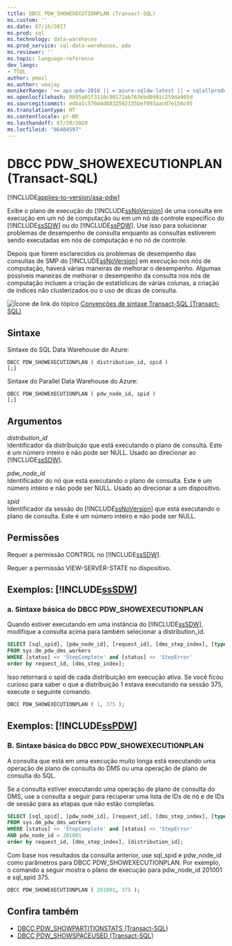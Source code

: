 ```yaml
---
title: DBCC PDW_SHOWEXECUTIONPLAN (Transact-SQL)
ms.custom: ''
ms.date: 07/16/2017
ms.prod: sql
ms.technology: data-warehouse
ms.prod_service: sql-data-warehouse, pdw
ms.reviewer: ''
ms.topic: language-reference
dev_langs:
- TSQL
author: pmasl
ms.author: umajay
monikerRange: '>= aps-pdw-2016 || = azure-sqldw-latest || = sqlallproducts-allversions'
ms.openlocfilehash: 0895a01f3110c90172ab763ebd0991c259da985d
ms.sourcegitcommit: edba1c570d4d8832502135bef093aac07e156c95
ms.translationtype: HT
ms.contentlocale: pt-BR
ms.lasthandoff: 07/20/2020
ms.locfileid: "86484597"
---
```

# <a name="dbcc-pdw_showexecutionplan-transact-sql"></a>DBCC PDW_SHOWEXECUTIONPLAN (Transact-SQL)

[!INCLUDE[applies-to-version/asa-pdw](../../includes/applies-to-version/asa-pdw.md)]

Exibe o plano de execução do [!INCLUDE[ssNoVersion](../../includes/ssnoversion-md.md)] de uma consulta em execução em um nó de computação ou em um nó de controle específico do [!INCLUDE[ssSDW](../../includes/sssdw-md.md)] ou do [!INCLUDE[ssPDW](../../includes/sspdw-md.md)]. Use isso para solucionar problemas de desempenho de consulta enquanto as consultas estiverem sendo executadas em nós de computação e no nó de controle.
  
Depois que forem esclarecidos os problemas de desempenho das consultas de SMP do [!INCLUDE[ssNoVersion](../../includes/ssnoversion-md.md)] em execução nos nós de computação, haverá várias maneiras de melhorar o desempenho. Algumas possíveis maneiras de melhorar o desempenho da consulta nos nós de computação incluem a criação de estatísticas de várias colunas, a criação de índices não clusterizados ou o uso de dicas de consulta.
  
![Ícone de link do tópico](../../database-engine/configure-windows/media/topic-link.gif "Ícone de link do tópico") [Convenções de sintaxe Transact-SQL &#40;Transact-SQL&#41;](../../t-sql/language-elements/transact-sql-syntax-conventions-transact-sql.md)
  
## <a name="syntax"></a>Sintaxe  
Sintaxe do SQL Data Warehouse do Azure:

```syntaxsql
DBCC PDW_SHOWEXECUTIONPLAN ( distribution_id, spid )  
[;]  
```  
Sintaxe do Parallel Data Warehouse do Azure:
  
```syntaxsql
DBCC PDW_SHOWEXECUTIONPLAN ( pdw_node_id, spid )  
[;]  
```  

## <a name="arguments"></a>Argumentos  
 *distribution_id*  
 Identificador da distribuição que está executando o plano de consulta. Este é um número inteiro e não pode ser NULL. Usado ao direcionar ao [!INCLUDE[ssSDW](../../includes/sssdw-md.md)].  
  
 *pdw_node_id*  
 Identificador do nó que está executando o plano de consulta. Este é um número inteiro e não pode ser NULL. Usado ao direcionar a um dispositivo.  
  
 *spid*  
 Identificador da sessão do [!INCLUDE[ssNoVersion](../../includes/ssnoversion-md.md)] que está executando o plano de consulta. Este é um número inteiro e não pode ser NULL.  
  
## <a name="permissions"></a>Permissões  
 Requer a permissão CONTROL no [!INCLUDE[ssSDW](../../includes/sssdw-md.md)].  
  
Requer a permissão VIEW-SERVER-STATE no dispositivo.
  
## <a name="examples-sssdw"></a>Exemplos: [!INCLUDE[ssSDW](../../includes/sssdw-md.md)]  
  
### <a name="a-dbcc-pdw_showexecutionplan-basic-syntax"></a>a. Sintaxe básica do DBCC PDW_SHOWEXECUTIONPLAN  
 Quando estiver executando em uma instância do [!INCLUDE[ssSDW](../../includes/sssdw-md.md)], modifique a consulta acima para também selecionar a distribution_id.  
  
```sql
SELECT [sql_spid], [pdw_node_id], [request_id], [dms_step_index], [type], [start_time], [end_time], [status], [distribution_id]  
FROM sys.dm_pdw_dms_workers   
WHERE [status] <> 'StepComplete' and [status] <> 'StepError'  
order by request_id, [dms_step_index];  
```  
  
Isso retornará o spid de cada distribuição em execução ativa. Se você ficou curioso para saber o que a distribuição 1 estava executando na sessão 375, execute o seguinte comando.
  
```sql
DBCC PDW_SHOWEXECUTIONPLAN ( 1, 375 );  
```  

## <a name="examples-sspdw"></a>Exemplos: [!INCLUDE[ssPDW](../../includes/sspdw-md.md)]  
### <a name="b-dbcc-pdw_showexecutionplan-basic-syntax"></a>B. Sintaxe básica do DBCC PDW_SHOWEXECUTIONPLAN  
 A consulta que está em uma execução muito longa está executando uma operação de plano de consulta do DMS ou uma operação de plano de consulta do SQL.  
  
Se a consulta estiver executando uma operação de plano de consulta do DMS, use a consulta a seguir para recuperar uma lista de IDs de nó e de IDs de sessão para as etapas que não estão completas.
  
```sql
SELECT [sql_spid], [pdw_node_id], [request_id], [dms_step_index], [type], [start_time], [end_time], [status]   
FROM sys.dm_pdw_dms_workers   
WHERE [status] <> 'StepComplete' and [status] <> 'StepError'  
AND pdw_node_id = 201001   
order by request_id, [dms_step_index], [distribution_id];  
```  
  
Com base nos resultados da consulta anterior, use sql_spid e pdw_node_id como parâmetros para DBCC PDW_SHOWEXECUTIONPLAN. Por exemplo, o comando a seguir mostra o plano de execução para pdw_node_id 201001 e sql_spid 375.
  
```sql
DBCC PDW_SHOWEXECUTIONPLAN ( 201001, 375 );  
```  

## <a name="see-also"></a>Confira também

- [DBCC PDW_SHOWPARTITIONSTATS &#40;Transact-SQL&#41;](dbcc-pdw-showpartitionstats-transact-sql.md)  
- [DBCC PDW_SHOWSPACEUSED &#40;Transact-SQL&#41;](dbcc-pdw-showspaceused-transact-sql.md)

